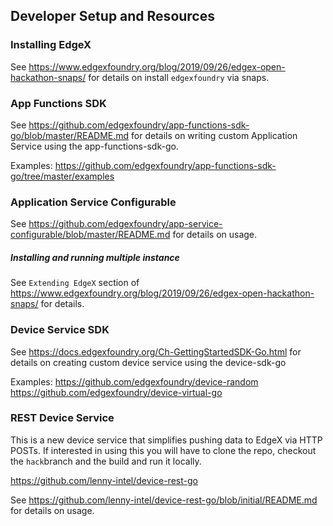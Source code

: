 ## Developer Setup and Resources

### Installing EdgeX

See https://www.edgexfoundry.org/blog/2019/09/26/edgex-open-hackathon-snaps/ for details on install `edgexfoundry` via snaps.

### App Functions SDK 

See https://github.com/edgexfoundry/app-functions-sdk-go/blob/master/README.md for details on writing custom Application Service using the app-functions-sdk-go.

Examples:
https://github.com/edgexfoundry/app-functions-sdk-go/tree/master/examples

### Application Service Configurable

See https://github.com/edgexfoundry/app-service-configurable/blob/master/README.md for details on usage.

##### Installing and running multiple instance 

See `Extending EdgeX` section of https://www.edgexfoundry.org/blog/2019/09/26/edgex-open-hackathon-snaps/ for details.

### Device Service SDK

See https://docs.edgexfoundry.org/Ch-GettingStartedSDK-Go.html for details on creating custom device service using the device-sdk-go

Examples:
https://github.com/edgexfoundry/device-random
https://github.com/edgexfoundry/device-virtual-go

### REST Device Service

This is a new device service that simplifies pushing data to EdgeX via HTTP POSTs.  If interested in using this you will have to clone the repo, checkout the `hack`branch and the build and run it locally.

https://github.com/lenny-intel/device-rest-go

See https://github.com/lenny-intel/device-rest-go/blob/initial/README.md for details on usage.


